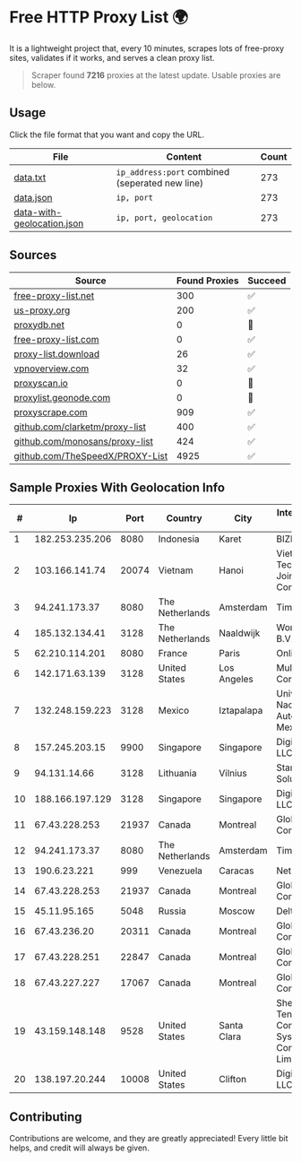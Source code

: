 
# Free HTTP Proxy List 🌍

It is a lightweight project that, every 10 minutes, scrapes lots of free-proxy sites, validates if it works, and serves a clean proxy list.


> Scraper found **7216** proxies at the latest update. Usable proxies are below.

## Usage

Click the file format that you want and copy the URL.


|File|Content|Count|
|----|-------|-----|
|[data.txt](https://raw.githubusercontent.com/themiralay/Proxy-List-World/master/data.txt)|`ip_address:port` combined (seperated new line)|273|
|[data.json](https://raw.githubusercontent.com/themiralay/Proxy-List-World/master/data.json)|`ip, port`|273|
|[data-with-geolocation.json](https://raw.githubusercontent.com/themiralay/Proxy-List-World/master/data-with-geolocation.json)|`ip, port, geolocation`|273|

## Sources

|Source|Found Proxies|Succeed|
|------|-------------|-------|
|[free-proxy-list.net](https://free-proxy-list.net)|300|✅|
|[us-proxy.org](https://www.us-proxy.org)|200|✅|
|[proxydb.net](http://proxydb.net)|0|🚫|
|[free-proxy-list.com](https://free-proxy-list.com/?page=&port=&type%5B%5D=http&type%5B%5D=https&up_time=0&search=Search)|0|✅|
|[proxy-list.download](https://www.proxy-list.download/HTTP)|26|✅|
|[vpnoverview.com](https://vpnoverview.com/privacy/anonymous-browsing/free-proxy-servers)|32|✅|
|[proxyscan.io](https://www.proxyscan.io)|0|🚫|
|[proxylist.geonode.com](https://proxylist.geonode.com/api/proxy-list?limit=300&page=1&sort_by=lastChecked&sort_type=desc&protocols=http,https)|0|🚫|
|[proxyscrape.com](https://api.proxyscrape.com/v2/?request=displayproxies&protocol=http&timeout=10000&country=all&ssl=all&anonymity=all)|909|✅|
|[github.com/clarketm/proxy-list](https://raw.githubusercontent.com/clarketm/proxy-list/master/proxy-list-raw.txt)|400|✅|
|[github.com/monosans/proxy-list](https://raw.githubusercontent.com/monosans/proxy-list/main/proxies/http.txt)|424|✅|
|[github.com/TheSpeedX/PROXY-List](https://raw.githubusercontent.com/TheSpeedX/PROXY-List/master/http.txt)|4925|✅|


## Sample Proxies With Geolocation Info

|#|Ip|Port|Country|City|Internet Service Provider|
|-|--|----|-------|----|-------------------------|
|1|182.253.235.206|8080|Indonesia|Karet|BIZNET|
|2|103.166.141.74|20074|Vietnam|Hanoi|Viet NAM Cloud Technology Joint Stock Company|
|3|94.241.173.37|8080|The Netherlands|Amsterdam|TimeWeb Ltd.|
|4|185.132.134.41|3128|The Netherlands|Naaldwijk|WorldStream B.V.|
|5|62.210.114.201|8080|France|Paris|Online SAS|
|6|142.171.63.139|3128|United States|Los Angeles|Multacom Corporation|
|7|132.248.159.223|3128|Mexico|Iztapalapa|Universidad Nacional Autonoma de Mexico|
|8|157.245.203.15|9900|Singapore|Singapore|DigitalOcean, LLC|
|9|94.131.14.66|3128|Lithuania|Vilnius|Stark Industries Solutions LTD|
|10|188.166.197.129|3128|Singapore|Singapore|DigitalOcean, LLC|
|11|67.43.228.253|21937|Canada|Montreal|GloboTech Communications|
|12|94.241.173.37|8080|The Netherlands|Amsterdam|TimeWeb Ltd.|
|13|190.6.23.221|999|Venezuela|Caracas|Net Uno|
|14|67.43.228.253|21937|Canada|Montreal|GloboTech Communications|
|15|45.11.95.165|5048|Russia|Moscow|Delta Ltd|
|16|67.43.236.20|20311|Canada|Montreal|GloboTech Communications|
|17|67.43.228.251|22847|Canada|Montreal|GloboTech Communications|
|18|67.43.227.227|17067|Canada|Montreal|GloboTech Communications|
|19|43.159.148.148|9528|United States|Santa Clara|Shenzhen Tencent Computer Systems Company Limited|
|20|138.197.20.244|10008|United States|Clifton|DigitalOcean, LLC|



## Contributing

Contributions are welcome, and they are greatly appreciated! Every
little bit helps, and credit will always be given.

